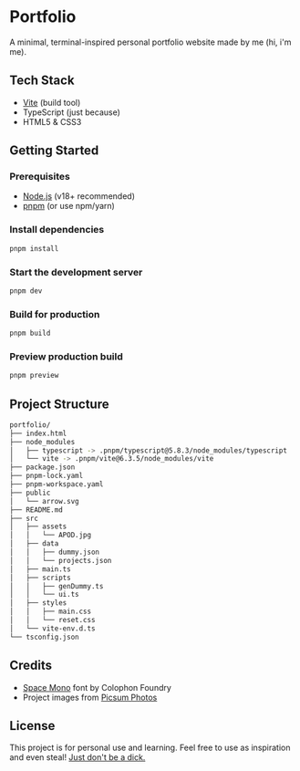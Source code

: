 # Portfolio

A minimal, terminal-inspired personal portfolio website made by me (hi, i'm me).

## Tech Stack

- [Vite](https://vitejs.dev/) (build tool)
- TypeScript (just because)
- HTML5 & CSS3

## Getting Started

### Prerequisites

- [Node.js](https://nodejs.org/) (v18+ recommended)
- [pnpm](https://pnpm.io/) (or use npm/yarn)

### Install dependencies

```sh
pnpm install
```

### Start the development server

```sh
pnpm dev
```

### Build for production

```sh
pnpm build
```

### Preview production build

```sh
pnpm preview
```

## Project Structure

```sh
portfolio/
├── index.html
├── node_modules
│   ├── typescript -> .pnpm/typescript@5.8.3/node_modules/typescript
│   └── vite -> .pnpm/vite@6.3.5/node_modules/vite
├── package.json
├── pnpm-lock.yaml
├── pnpm-workspace.yaml
├── public
│   └── arrow.svg
├── README.md
├── src
│   ├── assets
│   │   └── APOD.jpg
│   ├── data
│   │   ├── dummy.json
│   │   └── projects.json
│   ├── main.ts
│   ├── scripts
│   │   ├── genDummy.ts
│   │   └── ui.ts
│   ├── styles
│   │   ├── main.css
│   │   └── reset.css
│   └── vite-env.d.ts
└── tsconfig.json
```

## Credits

- [Space Mono](https://fonts.google.com/specimen/Space+Mono) font by Colophon Foundry
- Project images from [Picsum Photos](https://picsum.photos/)

## License

This project is for personal use and learning. Feel free to use as inspiration and even steal!
[Just don't be a dick.](https://dbad-license.org/)
